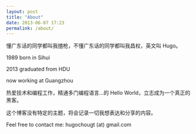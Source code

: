 ```yaml
---
layout: post
title: "About"
date: 2013-06-07 17:23
permalink: /about/
---
```


懂广东话的同学都叫我揸枪，不懂广东话的同学都叫我昌权，英文叫 Hugo。

1989 born in Sihui

2013 graduated from HDU

now working at Guangzhou

热爱技术和编程工作，精通多门编程语言...的 Hello World，立志成为一个真正的黑客。

这个博客没有特定的主题，将会记录一切我想表达和分享的内容。

Feel free to contact me: hugochougt (at) gmail.com
